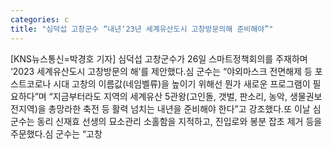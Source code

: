 ```yaml
---
categories: c
title: "심덕섭 고창군수 “내년‘23년 세계유산도시 고창방문의해 준비해야”"
---
```

[KNS뉴스통신=박경호 기자] 심덕섭 고창군수가 26일 스마트정책회의를 주재하며 ‘2023 세계유산도시 고창방문의 해’를 제안했다.심 군수는 “야외마스크 전면해제 등 포스트코로나 시대 고창의 이름값(네임벨류)을 높이기 위해선 뭔가 새로운 프로그램이 필요하다”며 “지금부터라도 지역의 세계유산 5관왕(고인돌, 갯벌, 판소리, 농악, 생물권보전지역)을 총망라한 축전 등 활력 넘치는 내년을 준비해야 한다”고 강조했다.또 이날 심 군수는 동리 신재효 선생의 묘소관리 소홀함을 지적하고, 진입로와 봉분 잡초 제거 등을 주문했다.심 군수는 “고창